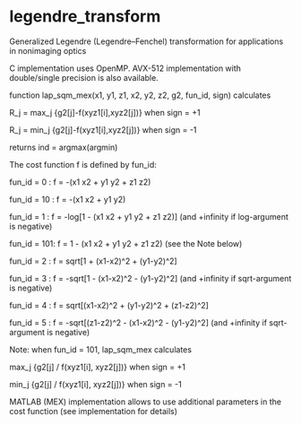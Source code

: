 # legendre_transform
Generalized Legendre (Legendre–Fenchel) transformation for applications in nonimaging optics

C implementation uses OpenMP. AVX-512 implementation with double/single precision is also available.

function lap_sqm_mex(x1, y1, z1, x2, y2, z2, g2, fun_id, sign) calculates

R_j = max_j {g2[j]-f(xyz1[i],xyz2[j])}    when sign = +1

R_j = min_j {g2[j]-f(xyz1[i],xyz2[j])}    when sign = -1

returns ind = argmax(argmin)

The cost function f is defined by fun_id:

fun_id = 0  :	f = -(x1 x2 + y1 y2 + z1 z2)

fun_id = 10 :  	f = -(x1 x2 + y1 y2)

fun_id = 1  :  	f = -log[1 - (x1 x2 + y1 y2 + z1 z2)]	(and +infinity if log-argument is negative)

fun_id = 101:  	f =  1 - (x1 x2 + y1 y2 + z1 z2)		(see the Note below)

fun_id = 2	:	f =  sqrt[1 + (x1-x2)^2 + (y1-y2)^2]

fun_id = 3	:	f = -sqrt[1 - (x1-x2)^2 - (y1-y2)^2]	(and +infinity if sqrt-argument is negative)

fun_id = 4	:	f =  sqrt[(x1-x2)^2 + (y1-y2)^2 + (z1-z2)^2]

fun_id = 5	:	f = -sqrt[(z1-z2)^2 - (x1-x2)^2 - (y1-y2)^2]	(and +infinity if sqrt-argument is negative)


Note: when fun_id = 101, lap_sqm_mex calculates

max_j {g2[j] / f(xyz1[i], xyz2[j])}    when sign = +1

min_j {g2[j] / f(xyz1[i], xyz2[j])}    when sign = -1



MATLAB (MEX) implementation allows to use additional parameters in the cost function (see implementation for details)
